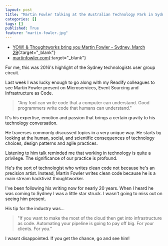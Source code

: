```yaml
---
layout: post
title: "Martin Fowler talking at the Australian Technology Park in Sydney."
categories: []
tags: []
published: True
feature: "martin-fowler.jpg"
---
```

- [YOW! & Thoughtworks bring you Martin Fowler - Sydney, March 29](http://www.eventbrite.com.au/e/yow-thoughtworks-bring-you-martin-fowler-sydney-march-29-tickets-22103248411){:target="_blank"}
- [martinfowler.com](http://www.martinfowler.com/){:target="_blank"}

For me, this was 2016's highlight of the Sydney technologists user group circuit.

Last week I was lucky enough to go along with my Readify colleagues to see Martin Fowler present on Microservices, Event Sourcing and Infrastructure as Code.

> "Any fool can write code that a computer can understand. Good programmers write code that humans can understand."

It's his expertise, emotion and passion that brings a certain gravity to his technology conversation. 

He traverses commonly discussed topics in a very unique way. He starts by looking at the human, social, and scientific consequences of technology choices, design patterns and agile practices. 

Listening to him talk reminded me that working in technology is quite a privilege. The significance of our practice is profound.

He's the sort of technologist who writes clean code not because he's an precision artist. Instead, Martin Fowler writes clean code because he is a main stream hacktivist thoughtworker.

I've been following his writing now for nearly 20 years. When I heard he was coming to Sydney I was a little star struck. I wasn't going to miss out on seeing him present.

His tip for the industry was...

> "If you want to make the most of the cloud then get into infrastructure as code. Automating your pipeline is going to pay off big. For your clients. For you."

I wasnt disappointed. If you get the chance, go and see him!
